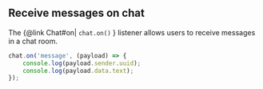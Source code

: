 ## Receive messages on chat

The {@link Chat#on| ```chat.on()``` } listener allows users to receive messages in a chat room.

```js
chat.on('message', (payload) => {
    console.log(payload.sender.uuid);
    console.log(payload.data.text);
});
```
